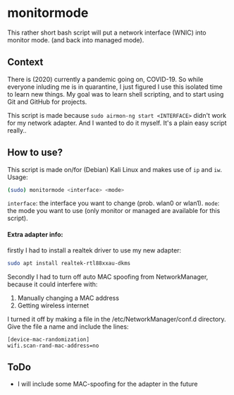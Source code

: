 # monitormode
This rather short bash script will put a network interface (WNIC) into monitor mode. (and back into managed mode).

## Context
There is (2020) currently a pandemic going on, COVID-19. So while everyone inluding me is in quarantine, I just figured I use this isolated time to learn new things.
My goal was to learn shell scripting, and to start using Git and GitHub for projects.

This script is made because `sudo airmon-ng start <INTERFACE>` didn't work for my network adapter. And I wanted to do it myself. It's a plain easy script really..

## How to use?
This script is made on/for (Debian) Kali Linux and makes use of `ip` and `iw`. Usage:
```bash
(sudo) monitormode <interface> <mode>
```
`interface`: the interface you want to change (prob. wlan0 or wlan1).
`mode`: the mode you want to use (only monitor or managed are available for this script).

#### Extra adapter info:
firstly I had to install a realtek driver to use my new adapter: 
```bash
sudo apt install realtek-rtl88xxau-dkms
```
Secondly I had to turn off auto MAC spoofing from NetworkManager, because it could interfere with:
1. Manually changing a MAC address
2. Getting wireless internet

I turned it off by making a file in the /etc/NetworkManager/conf.d directory.
Give the file a name and include the lines: 
```
[device-mac-randomization]
wifi.scan-rand-mac-address=no
```

## ToDo
* I will include some MAC-spoofing for the adapter in the future
